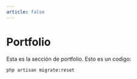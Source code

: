 ```yaml
---
article: false
---
```

# Portfolio

Esta es la sección de portfolio.
Esto es un codigo: 

```
php artisan migrate:reset
```